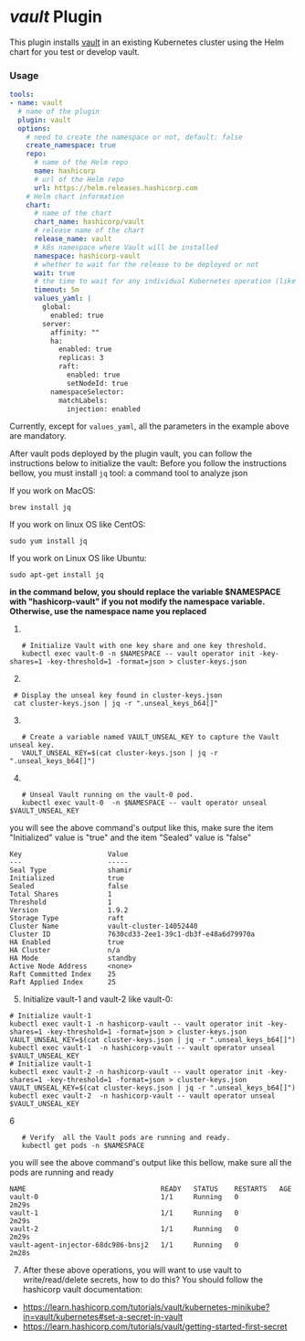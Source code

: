 # *vault* Plugin

This plugin installs [vault](https://www.vaultproject.io/) in an existing Kubernetes cluster using the Helm chart for you test or develop vault.

### Usage

```yaml
tools:
- name: vault
  # name of the plugin
  plugin: vault
  options:
    # need to create the namespace or not, default: false
    create_namespace: true
    repo:
      # name of the Helm repo
      name: hashicorp
      # url of the Helm repo
      url: https://helm.releases.hashicorp.com
    # Helm chart information
    chart:
      # name of the chart
      chart_name: hashicorp/vault
      # release name of the chart
      release_name: vault
      # k8s namespace where Vault will be installed
      namespace: hashicorp-vault
      # whether to wait for the release to be deployed or not
      wait: true
      # the time to wait for any individual Kubernetes operation (like Jobs for hooks). This defaults to 5m0s
      timeout: 5m
      values_yaml: |
        global:
          enabled: true
        server:
          affinity: ""
          ha:
            enabled: true
            replicas: 3
            raft:
              enabled: true
              setNodeId: true
          namespaceSelector:
            matchLabels:
              injection: enabled
```

Currently, except for `values_yaml`, all the parameters in the example above are mandatory.

After vault pods deployed  by the plugin vault, you can follow the instructions below to initialize the vault:
Before you follow the instructions bellow, you must install `jq` tool: a command tool to analyze json

If you work on MacOS:
```
brew install jq
```

If you work on linux OS like CentOS:
```
sudo yum install jq
```

If you work on Linux OS like Ubuntu:
```
sudo apt-get install jq
```


**in the  command below, you should replace the variable $NAMESPACE with "hashicorp-vault" if you not modify the namespace variable.**
**Otherwise, use the namespace name you replaced**

1. 
```
   # Initialize Vault with one key share and one key threshold.
   kubectl exec vault-0 -n $NAMESPACE -- vault operator init -key-shares=1 -key-threshold=1 -format=json > cluster-keys.json
```
2. 
  ```
   # Display the unseal key found in cluster-keys.json
   cat cluster-keys.json | jq -r ".unseal_keys_b64[]"
   ```
3. 
```
   # Create a variable named VAULT_UNSEAL_KEY to capture the Vault unseal key.
   VAULT_UNSEAL_KEY=$(cat cluster-keys.json | jq -r ".unseal_keys_b64[]")
```
4. 
```
   # Unseal Vault running on the vault-0 pod.
   kubectl exec vault-0  -n $NAMESPACE -- vault operator unseal $VAULT_UNSEAL_KEY
```
you will see the above command's output like this, make sure the item "Initialized" value is "true" and the item "Sealed" value is "false"
```shell
Key                     Value
---                     -----
Seal Type               shamir
Initialized             true
Sealed                  false
Total Shares            1
Threshold               1
Version                 1.9.2
Storage Type            raft
Cluster Name            vault-cluster-14052440
Cluster ID              7630cd33-2ee1-39c1-db3f-e48a6d79970a
HA Enabled              true
HA Cluster              n/a
HA Mode                 standby
Active Node Address     <none>
Raft Committed Index    25
Raft Applied Index      25
```

5. Initialize vault-1 and  vault-2 like vault-0:

```shell
# Initialize vault-1
kubectl exec vault-1 -n hashicorp-vault -- vault operator init -key-shares=1 -key-threshold=1 -format=json > cluster-keys.json
VAULT_UNSEAL_KEY=$(cat cluster-keys.json | jq -r ".unseal_keys_b64[]")
kubectl exec vault-1  -n hashicorp-vault -- vault operator unseal $VAULT_UNSEAL_KEY
# Initialize vault-1
kubectl exec vault-2 -n hashicorp-vault -- vault operator init -key-shares=1 -key-threshold=1 -format=json > cluster-keys.json
VAULT_UNSEAL_KEY=$(cat cluster-keys.json | jq -r ".unseal_keys_b64[]")
kubectl exec vault-2  -n hashicorp-vault -- vault operator unseal $VAULT_UNSEAL_KEY
```

6
```
   # Verify  all the Vault pods are running and ready.
   kubectl get pods -n $NAMESPACE
```

you will see the above command's output like this bellow, make sure all the pods are running and ready 
```
NAME                                 READY   STATUS    RESTARTS   AGE
vault-0                              1/1     Running   0          2m29s
vault-1                              1/1     Running   0          2m29s
vault-2                              1/1     Running   0          2m29s
vault-agent-injector-68dc986-bnsj2   1/1     Running   0          2m28s
```
7. After these above operations, you will want to use vault to write/read/delete secrets, how to do this?
   You should follow the hashicorp vault documentation:
 - https://learn.hashicorp.com/tutorials/vault/kubernetes-minikube?in=vault/kubernetes#set-a-secret-in-vault
 - https://learn.hashicorp.com/tutorials/vault/getting-started-first-secret